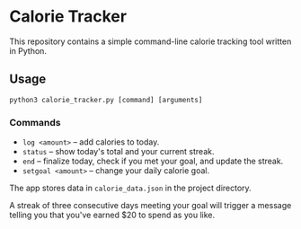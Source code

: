 # Calorie Tracker

This repository contains a simple command-line calorie tracking tool written in Python.

## Usage

```
python3 calorie_tracker.py [command] [arguments]
```

### Commands
- `log <amount>` – add calories to today.
- `status` – show today's total and your current streak.
- `end` – finalize today, check if you met your goal, and update the streak.
- `setgoal <amount>` – change your daily calorie goal.

The app stores data in `calorie_data.json` in the project directory.

A streak of three consecutive days meeting your goal will trigger a message telling you that you've earned $20 to spend as you like.
